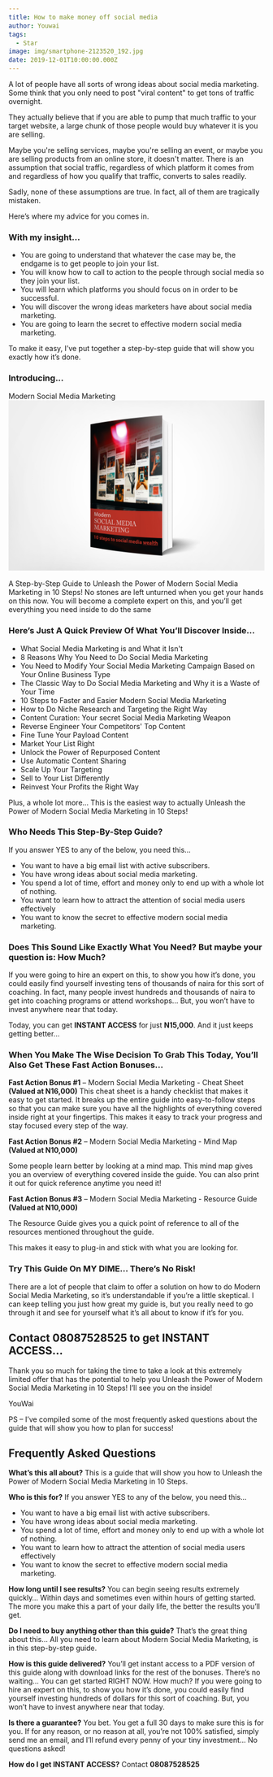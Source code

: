 ```yaml
---
title: How to make money off social media
author: Youwai
tags:
  - Star
image: img/smartphone-2123520_192.jpg
date: 2019-12-01T10:00:00.000Z
---
```

A lot of people have all sorts of wrong ideas about social media marketing. Some think that you only need to post "viral content" to get tons of traffic overnight.

They actually believe that if you are able to pump that much traffic to your target website, a large chunk of those people would buy whatever it is you are selling.

Maybe you're selling services, maybe you're selling an event, or maybe you are selling products from an online store, it doesn't matter. There is an assumption that social traffic, regardless of which platform it comes from and regardless of how you qualify that traffic, converts to sales readily.

Sadly, none of these assumptions are true. In fact, all of them are tragically mistaken.

Here’s where my advice for you comes in.

### With my insight...

* You are going to understand that whatever the case may be, the endgame is to get people to join your list.
* You will know how to call to action to the people through social media so they join your list.
* You will learn which platforms you should focus on in order to be successful.
* You will discover the wrong ideas marketers have about social media marketing.
* You are going to learn the secret to effective modern social media marketing.

To make it easy, I’ve put together a step-by-step guide that will show you exactly how it’s done.

### Introducing...

Modern Social Media Marketing ![ebook](img/ebook.jpg)

A Step-by-Step Guide to Unleash the Power of Modern Social Media Marketing in 10 Steps! No stones are left unturned when you get your hands on this now. You will become a complete expert on this, and you’ll get everything you need inside to do the same

### Here’s Just A Quick Preview Of What You’ll Discover Inside...

* What Social Media Marketing is and What it Isn't
* 8 Reasons Why You Need to Do Social Media Marketing
* You Need to Modify Your Social Media Marketing Campaign Based on Your Online Business Type
* The Classic Way to Do Social Media Marketing and Why it is a Waste of Your Time
* 10 Steps to Faster and Easier Modern Social Media Marketing
* How to Do Niche Research and Targeting the Right Way
* Content Curation: Your secret Social Media Marketing Weapon
* Reverse Engineer Your Competitors' Top Content
* Fine Tune Your Payload Content
* Market Your List Right
* Unlock the Power of Repurposed Content
* Use Automatic Content Sharing
* Scale Up Your Targeting
* Sell to Your List Differently
* Reinvest Your Profits the Right Way

Plus, a whole lot more... This is the easiest way to actually Unleash the Power of Modern Social Media Marketing in 10 Steps!

### Who Needs This Step-By-Step Guide?

If you answer YES to any of the below, you need this…

* You want to have a big email list with active subscribers.
* You have wrong ideas about social media marketing.
* You spend a lot of time, effort and money only to end up with a whole lot of nothing.
* You want to learn how to attract the attention of social media users effectively
* You want to know the secret to effective modern social media marketing.

### Does This Sound Like Exactly What You Need? But maybe your question is: How Much?

If you were going to hire an expert on this, to show you how it’s done, you could easily find yourself investing tens of thousands of naira for this sort of coaching. In fact, many people invest hundreds and thousands of naira to get into coaching programs or attend workshops... But, you won’t have to invest anywhere near that today. 

Today, you can get **INSTANT ACCESS** for just **N15,000**. And it just keeps getting better…

### When You Make The Wise Decision To Grab This Today, You’ll Also Get These Fast Action Bonuses…

**Fast Action Bonus #1** – Modern Social Media Marketing - Cheat Sheet **(Valued at N16,000)** This cheat sheet is a handy checklist that makes it easy to get started. It breaks up the entire guide into easy-to-follow steps so that you can make sure you have all the highlights of everything covered inside right at your fingertips. This makes it easy to track your progress and stay focused every step of the way.

**Fast Action Bonus #2** – Modern Social Media Marketing - Mind Map **(Valued at N10,000)**

Some people learn better by looking at a mind map. This mind map gives you an overview of everything covered inside the guide. You can also print it out for quick reference anytime you need it!

**Fast Action Bonus #3** – Modern Social Media Marketing - Resource Guide **(Valued at N10,000)**

The Resource Guide gives you a quick point of reference to all of the resources mentioned throughout the guide.

This makes it easy to plug-in and stick with what you are looking for.

### Try This Guide On MY DIME… There’s No Risk!

There are a lot of people that claim to offer a solution on how to do Modern Social Media Marketing, so it’s understandable if you’re a little skeptical. I can keep telling you just how great my guide is, but you really need to go through it and see for yourself what it’s all about to know if it’s for you.

## Contact **08087528525 t**o get INSTANT ACCESS…

Thank you so much for taking the time to take a look at this extremely limited offer that has the potential to help you Unleash the Power of Modern Social Media Marketing in 10 Steps! I’ll see you on the inside!

YouWai

PS – I’ve compiled some of the most frequently asked questions about the guide that will show you how to plan for success!

## Frequently Asked Questions

**What’s this all about?** This is a guide that will show you how to Unleash the Power of Modern Social Media Marketing in 10 Steps.

**Who is this for?** If you answer YES to any of the below, you need this…

* You want to have a big email list with active subscribers.
* You have wrong ideas about social media marketing.
* You spend a lot of time, effort and money only to end up with a whole lot of nothing.
* You want to learn how to attract the attention of social media users effectively
* You want to know the secret to effective modern social media marketing.

**How long until I see results?** You can begin seeing results extremely quickly… Within days and sometimes even within hours of getting started. The more you make this a part of your daily life, the better the results you’ll get.

**Do I need to buy anything other than this guide?** That’s the great thing about this… All you need to learn about Modern Social Media Marketing, is in this step-by-step guide.

**How is this guide delivered?** You’ll get instant access to a PDF version of this guide along with download links for the rest of the bonuses. There’s no waiting… You can get started RIGHT NOW. How much? If you were going to hire an expert on this, to show you how it’s done, you could easily find yourself investing hundreds of dollars for this sort of coaching. But, you won’t have to invest anywhere near that today.

**Is there a guarantee?** You bet. You get a full 30 days to make sure this is for you. If for any reason, or no reason at all, you’re not 100% satisfied, simply send me an email, and I’ll refund every penny of your tiny investment… No questions asked!

**How do I get INSTANT ACCESS?** Contact **08087528525**
